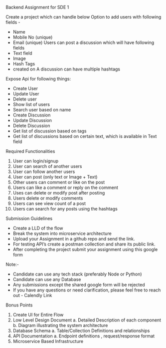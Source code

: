 Backend Assignment for SDE 1

Create a project which can handle below
Option to add users with following fields -
- Name
- Mobile No (unique)
- Email (unique)
Users can post a discussion which will have following fields
- Text field
- Image
- Hash Tags
- created on
A discussion can have multiple hashtags

Expose Api for following things:
- Create User
- Update User
- Delete user
- Show list of users
- Search user based on name
- Create Discussion
- Update Discussion
- Delete Discussion
- Get list of discussion based on tags
- Get list of discussions based on certain text, which is available in Text field
  
Required Functionalities
1. User can login/signup
2. User can search of another users
3. User can follow another users
4. User can post (only text or Image + Text)
5. Other users can comment or like on the post
6. Users can like a comment or reply on the comment
7. Uses can delete or modify post after posting
8. Users delete or modify comments
9. Users can see view count of a post
10. Users can search for any posts using the hashtags

Submission Guidelines
- Create a LLD of the flow
- Break the system into microservice architecture
- Upload your Assignment in a github repo and send the link.
- For testing API’s create a postman collection and share its public link.
- After completing the project submit your assignment using this google form

Note:-
- Candidate can use any tech stack (preferably Node or Python)
- Candidate can use any Database
- Any submissions except the shared google form will be rejected
- If you have any questions or need clarification, please feel free to reach out - Calendly
Link

Bonus Points

1. Create UI for Entire Flow
2. Low Level Design Document
a. Detailed Description of each component
b. Diagram illustrating the system architecture
3. Database Schema
a. Table/Collection Definitions and relationships
4. API Documentation
a. Endpoint definitions , request/response format
5. Microservice Based Infrastructure
